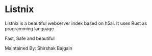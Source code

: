 # Listnix
Listnix is a beautiful webserver index based on h5ai. It uses Rust as programming language

Fast, Safe and beautiful

Maintained By:
Shirshak Bajgain
